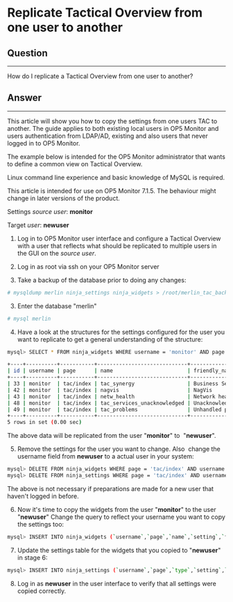 # Replicate Tactical Overview from one user to another

## Question

* * * * *

How do I replicate a Tactical Overview from one user to another?

## Answer

* * * * *

This article will show you how to copy the settings from one users TAC to another. The guide applies to both existing local users in OP5 Monitor and users authentication from LDAP/AD, existing and also users that never logged in to OP5 Monitor.

The example below is intended for the OP5 Monitor administrator that wants to define a common view on Tactical Overview.

Linux command line experience and basic knowledge of MySQL is required.

This article is intended for use on OP5 Monitor 7.1.5. The behaviour might change in later versions of the product.

Settings *source user*: **monitor**

Target *user*: **newuser**

1. Log in to OP5 Monitor user interface and configure a Tactical Overview  with a user that reflects what should be replicated to multiple users in the GUI on the *source user*.

2. Log in as root via ssh on your OP5 Monitor server

3. Take a backup of the database prior to doing any changes:

``` {.bash data-syntaxhighlighter-params="brush: bash; gutter: false; theme: Confluence" data-theme="Confluence" style="brush: bash; gutter: false; theme: Confluence"}
# mysqldump merlin ninja_settings ninja_widgets > /root/merlin_tac_backup.sql
```

3. Enter the database "merlin"

``` {.bash data-syntaxhighlighter-params="brush: bash; gutter: false; theme: Confluence" data-theme="Confluence" style="brush: bash; gutter: false; theme: Confluence"}
# mysql merlin
```

4. Have a look at the structures for the settings configured for the user you want to replicate to get a general understanding of the structure:

``` {.bash data-syntaxhighlighter-params="brush: bash; gutter: false; theme: Confluence" data-theme="Confluence" style="brush: bash; gutter: false; theme: Confluence"}
mysql> SELECT * FROM ninja_widgets WHERE username = 'monitor' AND page = 'tac/index';

+----+----------+-----------+-----------------------------+---------------------------------+----------------------------------------------------------------------------------------------------------------------------------------------------------------+-------------+
| id | username | page      | name                        | friendly_name                   | setting                                                                                                                                                        | instance_id |
+----+----------+-----------+-----------------------------+---------------------------------+----------------------------------------------------------------------------------------------------------------------------------------------------------------+-------------+
| 33 | monitor  | tac/index | tac_synergy                 | Business Services               | a:0:{}                                                                                                                                                         |     6573858 |
| 42 | monitor  | tac/index | nagvis                      | NagVis                          | a:0:{}                                                                                                                                                         |     3919371 |
| 43 | monitor  | tac/index | netw_health                 | Network health                  | a:4:{s:16:"refresh_interval";s:3:"120";s:25:"health_warning_percentage";s:2:"90";s:26:"health_critical_percentage";s:2:"90";s:17:"visible_precision";s:1:"2";} |     5712776 |
| 48 | monitor  | tac/index | tac_services_unacknowledged | Unacknowledged service problems | a:5:{s:16:"refresh_interval";s:3:"120";s:18:"service_box_height";s:1:"0";s:8:"critical";s:1:"1";s:5:"group";s:3:"all";s:4:"hard";s:1:"1";}                     |     2036109 |
| 49 | monitor  | tac/index | tac_problems                | Unhandled problems              | a:0:{}                                                                                                                                                         |     4740640 |
+----+----------+-----------+-----------------------------+---------------------------------+----------------------------------------------------------------------------------------------------------------------------------------------------------------+-------------+
5 rows in set (0.00 sec)
```

The above data will be replicated from the user "**monitor**" to  "**newuser**".

5. Remove the settings for the user you want to change. Also  change the username field from **newuser** to a actual user in your system:

``` {.bash data-syntaxhighlighter-params="brush: bash; gutter: false; theme: Confluence" data-theme="Confluence" style="brush: bash; gutter: false; theme: Confluence"}
mysql> DELETE FROM ninja_widgets WHERE page = 'tac/index' AND username = 'newuser';
mysql> DELETE FROM ninja_settings WHERE page = 'tac/index' AND username = 'newuser';
```

The above is not necessary if preparations are made for a new user that haven't logged in before.

6. Now it's time to copy the widgets from the user "**monitor**" to the user "**newuser**" Change the query to reflect your username you want to copy the settings too:

``` {.bash data-syntaxhighlighter-params="brush: bash; gutter: false; theme: Confluence" data-theme="Confluence" style="brush: bash; gutter: false; theme: Confluence"}
mysql> INSERT INTO ninja_widgets (`username`,`page`,`name`,`setting`,`friendly_name`,`instance_id`) SELECT 'newuser' AS username, `page`,`name`,`setting`,`friendly_name`,`instance_id` FROM ninja_widgets WHERE username = 'monitor';
```

7. Update the settings table for the widgets that you copied to "**newuser**" in stage 6:

``` {.bash data-syntaxhighlighter-params="brush: bash; gutter: false; theme: Confluence" data-theme="Confluence" style="brush: bash; gutter: false; theme: Confluence"}
mysql> INSERT INTO ninja_settings (`username`,`page`,`type`,`setting`,`widget_id`) SELECT 'newuser' AS username, `page`,`type`,`setting`,`widget_id` FROM ninja_settings WHERE username = 'monitor';
```

8. Log in as **newuser** in the user interface to verify that all settings were copied correctly.
